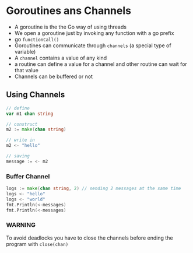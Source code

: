 # Goroutines ans Channels

- A goroutine is the the Go way of using threads
- We open a goroutine just by invoking any function with a go prefix
- go `functionCall()`
- Goroutines can communicate through `channels` (a special type of variable)
- A `channel` contains a value of any kind
- a routine can define a value for a channel and other routine can wait for that value
- Channels can be buffered or not

## Using Channels

```go
// define
var m1 chan string

// construct
m2 := make(chan string)

// write in
m2 <- "hello"

// saving
message := <- m2
```

### Buffer Channel

```go
logs := make(chan string, 2) // sending 2 messages at the same time
logs <- "hello"
logs <- "world"
fmt.Println(<-messages)
fmt.Println(<-messages)
```

### WARNING

To avoid deadlocks you have to close the channels before ending the program with `close(chan)`
